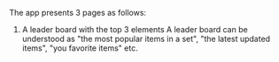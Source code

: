 The app presents 3 pages as follows:

1. A leader board with the top 3 elements
A leader board can be understood as "the most popular items in a set", "the latest updated items", "you favorite items" etc.